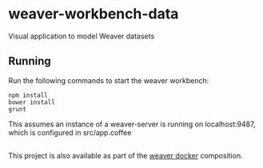 # weaver-workbench-data
Visual application to model Weaver datasets

## Running
Run the following commands to start the weaver workbench:
```
npm install
bower install
grunt
``` 
This assumes an instance of a weaver-server is running on localhost:9487, which is configured in src/app.coffee

##
This project is also available as part of the [weaver docker](https://github.com/weaverplatform/docker-weaver) composition.
